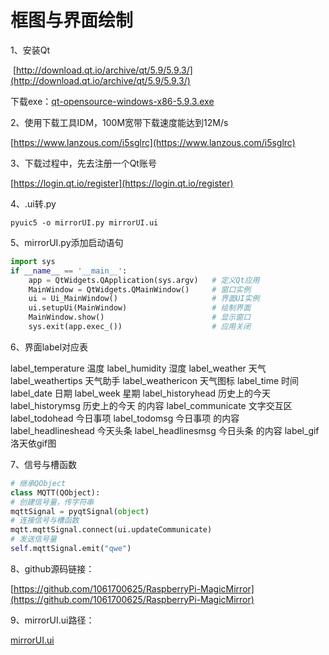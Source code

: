 # 框图与界面绘制

1、安装Qt

​	[http://download.qt.io/archive/qt/5.9/5.9.3/](http://download.qt.io/archive/qt/5.9/5.9.3/)

下载exe：[qt-opensource-windows-x86-5.9.3.exe](http://download.qt.io/archive/qt/5.9/5.9.3/qt-opensource-windows-x86-5.9.3.exe)



2、使用下载工具IDM，100M宽带下载速度能达到12M/s

[https://www.lanzous.com/i5sglrc](https://www.lanzous.com/i5sglrc)



3、下载过程中，先去注册一个Qt账号

[https://login.qt.io/register](https://login.qt.io/register)



4、.ui转.py

```
pyuic5 -o mirrorUI.py mirrorUI.ui
```



5、mirrorUI.py添加启动语句

```python
import sys
if __name__ == '__main__':
    app = QtWidgets.QApplication(sys.argv)   # 定义Qt应用
    MainWindow = QtWidgets.QMainWindow()     # 窗口实例
    ui = Ui_MainWindow()                     # 界面UI实例
    ui.setupUi(MainWindow)                   # 绘制界面
    MainWindow.show()                        # 显示窗口
    sys.exit(app.exec_())                    # 应用关闭
```



6、界面label对应表

label_temperature 		温度
label_humidity				湿度
label_weather				  天气
label_weathertips		  天气助手
label_weathericon		 天气图标
label_time	              	时间
label_date	                 日期
label_week						星期
label_historyhead		  历史上的今天
label_historymsg			历史上的今天 的内容
label_communicate	  文字交互区
label_todohead			  今日事项
label_todomsg				今日事项 的内容
label_headlineshead	今天头条
label_headlinesmsg	  今日头条 的内容
label_gif							  洛天依gif图



7、信号与槽函数

```python
# 继承QObject
class MQTT(QObject):  
# 创建信号量，传字符串
mqttSignal = pyqtSignal(object) 
# 连接信号与槽函数
mqtt.mqttSignal.connect(ui.updateCommunicate)
# 发送信号量
self.mqttSignal.emit("qwe")
```



8、github源码链接：

[https://github.com/1061700625/RaspberryPi-MagicMirror](https://github.com/1061700625/RaspberryPi-MagicMirror)



9、mirrorUI.ui路径：

[mirrorUI.ui](https://github.com/1061700625/RaspberryPi-MagicMirror/blob/master/PythonProject/mirrorUI.ui)
